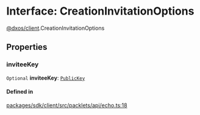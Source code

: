 # Interface: CreationInvitationOptions

[@dxos/client](../modules/dxos_client.md).CreationInvitationOptions

## Properties

### inviteeKey

 `Optional` **inviteeKey**: [`PublicKey`](../classes/dxos_client.PublicKey.md)

#### Defined in

[packages/sdk/client/src/packlets/api/echo.ts:18](https://github.com/dxos/dxos/blob/main/packages/sdk/client/src/packlets/api/echo.ts#L18)
